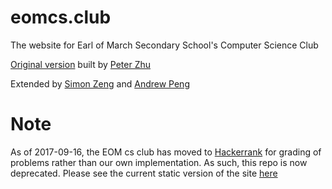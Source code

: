 # eomcs.club
The website for Earl of March Secondary School's Computer Science Club

[Original version](https://github.com/peterzhu2118/onlinejudge/blob/master/config/routes.rb) built by [Peter Zhu](https://github.com/peterzhu2118/)

Extended by [Simon Zeng](https://github.com/s-zeng/) and [Andrew Peng](https://github.com/redside100/)

# Note
As of 2017-09-16, the EOM cs club has moved to [Hackerrank](https://www.hackerrank.com) for grading of problems rather than our own implementation. As such, this repo is now deprecated. Please see the current static version of the site [here](https://github.com/redside100/eomcs.club)
